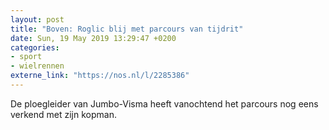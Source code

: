 ```yaml
---
layout: post
title: "Boven: Roglic blij met parcours van tijdrit"
date: Sun, 19 May 2019 13:29:47 +0200
categories: 
- sport 
- wielrennen 
externe_link: "https://nos.nl/l/2285386"
---
```


De ploegleider van Jumbo-Visma heeft vanochtend het parcours nog eens verkend met zijn kopman.
